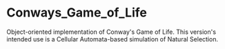 # Conways_Game_of_Life
Object-oriented implementation of Conway's Game of Life.
This version's intended use is a Cellular Automata-based simulation of Natural Selection.
